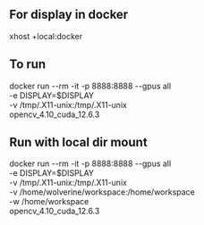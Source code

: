 ## For display in docker
xhost +local:docker

## To run
docker run --rm -it -p 8888:8888 --gpus all \
  -e DISPLAY=$DISPLAY \
  -v /tmp/.X11-unix:/tmp/.X11-unix \
  opencv_4.10_cuda_12.6.3

## Run with local dir mount
docker run --rm -it -p 8888:8888 --gpus all \
  -e DISPLAY=$DISPLAY \
  -v /tmp/.X11-unix:/tmp/.X11-unix \
  -v /home/wolverine/workspace:/home/workspace \
  -w /home/workspace \
  opencv_4.10_cuda_12.6.3